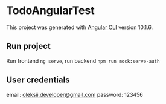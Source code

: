 # TodoAngularTest

This project was generated with [Angular CLI](https://github.com/angular/angular-cli) version 10.1.6.

## Run project

Run frontend `ng serve`, run backend `npm run mock:serve-auth`

## User credentials

email: oleksii.developer@gmail.com
password: 123456
